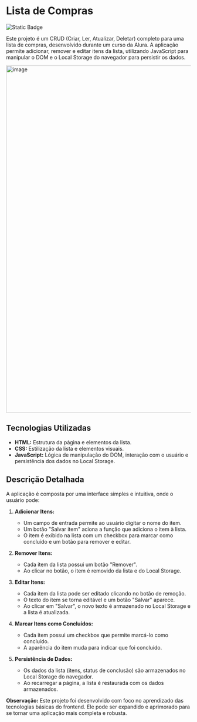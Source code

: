 # Lista de Compras
![Static Badge](https://img.shields.io/badge/Status-Finalizado-green)

Este projeto é um CRUD (Criar, Ler, Atualizar, Deletar) completo para uma lista de compras, desenvolvido durante um curso da Alura. A aplicação permite adicionar, remover e editar itens da lista, utilizando JavaScript para manipular o DOM e o Local Storage do navegador para persistir os dados.

<img width="944" alt="image" src="https://github.com/ledsouza/javascript-lista-de-compras/assets/56280624/78a168e0-a8dc-4d31-9aac-618babe2f951">

## Tecnologias Utilizadas

- **HTML:** Estrutura da página e elementos da lista.
- **CSS:** Estilização da lista e elementos visuais.
- **JavaScript:** Lógica de manipulação do DOM, interação com o usuário e persistência dos dados no Local Storage.

## Descrição Detalhada

A aplicação é composta por uma interface simples e intuitiva, onde o usuário pode:

1. **Adicionar Itens:**
   - Um campo de entrada permite ao usuário digitar o nome do item.
   - Um botão "Salvar item" aciona a função que adiciona o item à lista.
   - O item é exibido na lista com um checkbox para marcar como concluído e um botão para remover e editar.

2. **Remover Itens:**
   - Cada item da lista possui um botão "Remover".
   - Ao clicar no botão, o item é removido da lista e do Local Storage.

3. **Editar Itens:**
   - Cada item da lista pode ser editado clicando no botão de remoção.
   - O texto do item se torna editável e um botão "Salvar" aparece.
   - Ao clicar em "Salvar", o novo texto é armazenado no Local Storage e a lista é atualizada.

4. **Marcar Itens como Concluídos:**
   - Cada item possui um checkbox que permite marcá-lo como concluído.
   - A aparência do item muda para indicar que foi concluído.

5. **Persistência de Dados:**
   - Os dados da lista (itens, status de conclusão) são armazenados no Local Storage do navegador.
   - Ao recarregar a página, a lista é restaurada com os dados armazenados.

**Observação:** Este projeto foi desenvolvido com foco no aprendizado das tecnologias básicas do frontend. Ele pode ser expandido e aprimorado para se tornar uma aplicação mais completa e robusta.
